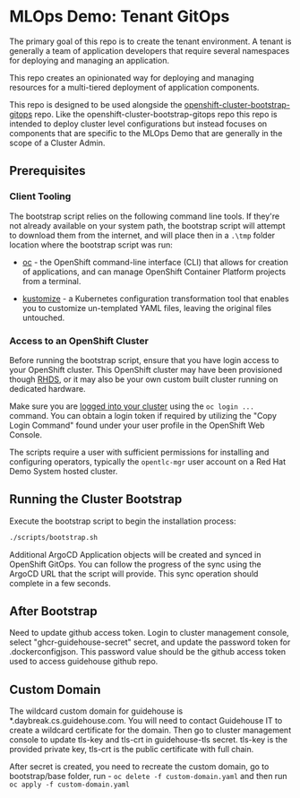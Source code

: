 # MLOps Demo: Tenant GitOps

The primary goal of this repo is to create the tenant environment. A tenant is generally a team of application developers that require several namespaces for deploying and managing an application.

This repo creates an opinionated way for deploying and managing resources for a multi-tiered deployment of application components.

This repo is designed to be used alongside the [openshift-cluster-bootstrap-gitops](https://github.com/rh-intelligent-application-practice/openshift-cluster-bootstrap-gitops) repo. Like the openshift-cluster-bootstrap-gitops repo this repo is intended to deploy cluster level configurations but instead focuses on components that are specific to the MLOps Demo that are generally in the scope of a Cluster Admin.

## Prerequisites

### Client Tooling

The bootstrap script relies on the following command line tools. If they're not already available on your system path, the bootstrap script will attempt to download them from the internet, and will place then in a `.\tmp` folder location where the bootstrap script was run:

- [oc](https://docs.openshift.com/container-platform/4.11/cli_reference/openshift_cli/getting-started-cli.html) - the OpenShift command-line interface (CLI) that allows for creation of applications, and can manage OpenShift Container Platform projects from a terminal.

- [kustomize](https://kubectl.docs.kubernetes.io/installation/kustomize/) - a Kubernetes configuration transformation tool that enables you to customize un-templated YAML files, leaving the original files untouched.

### Access to an OpenShift Cluster

Before running the bootstrap script, ensure that you have login access to your OpenShift cluster. This OpenShift cluster may have been provisioned though [RHDS](https://demo.redhat.com), or it may also be your own custom built cluster running on dedicated hardware.

Make sure you are [logged into your cluster](https://docs.openshift.com/online/pro/cli_reference/get_started_cli.html) using the `oc login ...` command.  You can obtain a login token if required by utilizing the "Copy Login Command" found under your user profile in the OpenShift Web Console.

The scripts require a user with sufficient permissions for installing and configuring operators, typically the `opentlc-mgr` user account on a Red Hat Demo System hosted cluster.

## Running the Cluster Bootstrap

Execute the bootstrap script to begin the installation process:

```sh
./scripts/bootstrap.sh
```

Additional ArgoCD Application objects will be created and synced in OpenShift GitOps. You can follow the progress of the sync using the ArgoCD URL that the script will provide. This sync operation should complete in a few seconds.

## After Bootstrap
Need to update github access token. Login to cluster management console, 
select "ghcr-guidehouse-secret" secret, and update the password token for .dockerconfigjson. This password value should be the github access token used to access guidehouse github repo.

## Custom Domain
The wildcard custom domain for guidehouse is *.daybreak.cs.guidehouse.com. You will need to contact Guidehouse IT to create a wildcard certificate for the domain. Then go to cluster management console to update tls-key and tls-crt in guidehouse-tls secret. tls-key is the provided private key, tls-crt is the public certificate with full chain.

After secret is created, you need to recreate the custom domain, go to bootstrap/base folder, run -
`oc delete -f custom-domain.yaml` and then run `oc apply -f custom-domain.yaml`